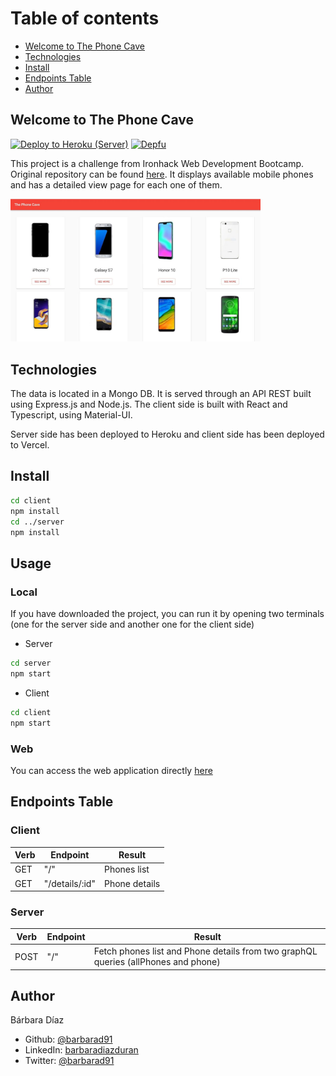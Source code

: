 # Table of contents

- [Welcome to The Phone Cave](#general-info)
- [Technologies](#techonologies)
- [Install](#install-instructions)
- [Endpoints Table](#endpoints)
- [Author](#author)

## Welcome to The Phone Cave

[![Deploy to Heroku (Server)](https://github.com/barbarad91/reto_web/actions/workflows/server.yml/badge.svg)](https://github.com/barbarad91/reto_web/actions/workflows/server.yml)
[![Depfu](https://badges.depfu.com/badges/62012664d2a79ea7259eed132ced0d2b/overview.svg)](https://depfu.com/github/barbarad91/reto_web?project_id=23660)

This project is a challenge from Ironhack Web Development Bootcamp. Original repository can be found [here](https://github.com/VictorRodriguezIronhack/reto_web).
It displays available mobile phones and has a detailed view page for each one of them.

<img src="client/public/preview.jpg" width="400">

## Technologies

The data is located in a Mongo DB. It is served through an API REST built using Express.js and Node.js.
The client side is built with React and Typescript, using Material-UI.

Server side has been deployed to Heroku and client side has been deployed to Vercel.

## Install

```bash
cd client
npm install
cd ../server
npm install
```

## Usage

### Local

If you have downloaded the project, you can run it by opening two terminals (one for the server side and another one for the client side)

- Server

```bash
cd server
npm start
```

- Client

```bash
cd client
npm start
```

### Web

You can access the web application directly [here](https://reto-web.vercel.app)

## Endpoints Table

### Client

| Verb | Endpoint       | Result        |
| ---- | -------------- | ------------- |
| GET  | "/"            | Phones list   |
| GET  | "/details/:id" | Phone details |

### Server

| Verb | Endpoint | Result                                                                             |
| ---- | -------- | ---------------------------------------------------------------------------------- |
| POST | "/"      | Fetch phones list and Phone details from two graphQL queries (allPhones and phone) |

## Author

Bárbara Díaz

- Github: [@barbarad91](https://github.com/barbarad91)
- LinkedIn: [barbaradiazduran](https://www.linkedin.com/in/barbaradiazduran/)
- Twitter: [@barbarad91](https://twitter.com/barbarad91)
